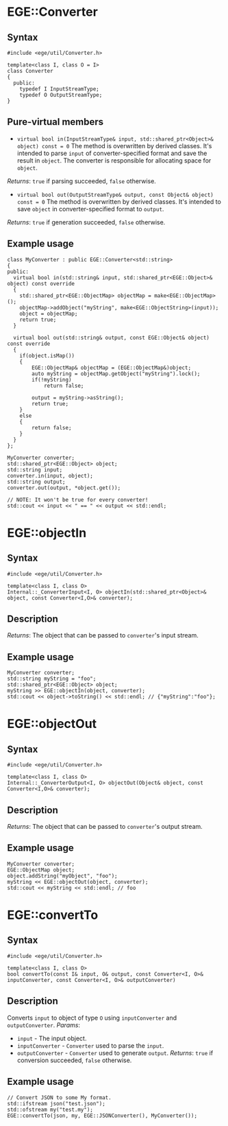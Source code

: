 # EGE::Converter

## Syntax

```
#include <ege/util/Converter.h>

template<class I, class O = I>
class Converter
{
  public:
    typedef I InputStreamType;
    typedef O OutputStreamType;
}
```

## Pure-virtual members

* `virtual bool in(InputStreamType& input, std::shared_ptr<Object>& object) const = 0`
The method is overwritten by derived classes. It's intended to parse `input` of converter-specified format and save the result in `object`.
The converter is responsible for allocating space for `object`.

*Returns*: `true` if parsing succeeded, `false` otherwise.

* `virtual bool out(OutputStreamType& output, const Object& object) const = 0`
The method is overwritten by derived classes. It's intended to save `object` in converter-specified format to `output`.

*Returns*: `true` if generation succeeded, `false` otherwise.

## Example usage


```
class MyConverter : public EGE::Converter<std::string>
{
public:
  virtual bool in(std::string& input, std::shared_ptr<EGE::Object>& object) const override
  {
    std::shared_ptr<EGE::ObjectMap> objectMap = make<EGE::ObjectMap>();
    objectMap->addObject("myString", make<EGE::ObjectString>(input));
    object = objectMap;
    return true;
  }

  virtual bool out(std::string& output, const EGE::Object& object) const override
  {
    if(object.isMap())
    {
        EGE::ObjectMap& objectMap = (EGE::ObjectMap&)object;
        auto myString = objectMap.getObject("myString").lock();
        if(!myString)
            return false;

        output = myString->asString();
        return true;
    }
    else
    {
        return false;
    }
  }
};

MyConverter converter;
std::shared_ptr<EGE::Object> object;
std::string input;
converter.in(input, object);
std::string output;
converter.out(output, *object.get());

// NOTE: It won't be true for every converter!
std::cout << input << " == " << output << std::endl;
```

# EGE::objectIn

## Syntax

```
#include <ege/util/Converter.h>

template<class I, class O>
Internal::_ConverterInput<I, O> objectIn(std::shared_ptr<Object>& object, const Converter<I,O>& converter);
```

## Description
*Returns*: The object that can be passed to `converter`'s input stream.

## Example usage
```
MyConverter converter;
std::string myString = "foo";
std::shared_ptr<EGE::Object> object;
myString >> EGE::objectIn(object, converter);
std::cout << object->toString() << std::endl; // {"myString":"foo"};
```

# EGE::objectOut

## Syntax

```
#include <ege/util/Converter.h>

template<class I, class O>
Internal::_ConverterOutput<I, O> objectOut(Object& object, const Converter<I,O>& converter);
```

## Description
*Returns*: The object that can be passed to `converter`'s output stream.

## Example usage
```
MyConverter converter;
EGE::ObjectMap object;
object.addString("myObject", "foo");
myString << EGE::objectOut(object, converter);
std::cout << myString << std::endl; // foo
```

# EGE::convertTo

## Syntax

```
#include <ege/util/Converter.h>

template<class I, class O>
bool convertTo(const I& input, O& output, const Converter<I, O>& inputConverter, const Converter<I, O>& outputConverter)
```

## Description
Converts `input` to object of type `O` using `inputConverter` and `outputConverter`.
*Params*:
  * `input` - The input object.
  * `inputConverter` - `Converter` used to parse the `input`.
  * `outputConverter` - `Converter` used to generate `output`.
*Returns*: `true` if conversion succeeded, `false` otherwise.

## Example usage

```
// Convert JSON to some My format.
std::ifstream json("test.json");
std::ofstream my("test.my");
EGE::convertTo(json, my, EGE::JSONConverter(), MyConverter());
```

